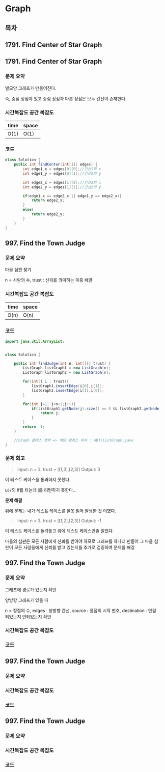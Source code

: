 # Graph

## 목차
## 1791. Find Center of Star Graph


## 1791. Find Center of Star Graph
### 문제 요약
별모양 그래프가 만들어진다.

즉, 중심 정점이 있고 중심 정점과 다른 정점은 모두 간선이 존재한다.


### 시간복잡도 공간 복잡도
| time | space |
|------|-------|
| O(1) | O(1)  |


### 코드
```java
class Solution {
    public int findCenter(int[][] edges) {
        int edge1_x = edges[0][0];//간선1의 x
        int edge1_y = edges[0][1];//간선2의 y

        int edge2_x = edges[1][0];//간선2의 x
        int edge2_y = edges[1][1];//간선2의 y

        if(edge1_x == edge2_x || edge1_y == edge2_x){
            return edge2_x;
        }
        else{
            return edge2_y;
        }
    }
}
```

## 997. Find the Town Judge
### 문제 요약
마을 심판 찾기

n = 사람의 수, trust : 신뢰를 의미하는 이중 배열


### 시간복잡도 공간 복잡도
| time | space |
|------|-------|
| O(n) | O(n)  |


### 코드
```java
import java.util.ArrayList;


class Solution {

    public int findJudge(int n, int[][] trust) {
        ListGraph listGraph1 = new ListGraph(n);
        ListGraph listGraph2 = new ListGraph(n);

        for(int[] i : trust){
            listGraph1.insertEdge(i[0],i[1]);
            listGraph2.insertEdge(i[1],i[0]);
        }

        for(int j=1; j<n+1;j++){
            if(listGraph1.getNode(j).size() == 0 && listGraph2.getNode(j).size() == n-1){
                return j;
            }
        }
        return -1;
    }

    //Graph 클래스 생략 => 해당 클래스 위치 : ADT/ListGraph.java
}
```

### 문제 회고
> Input: n = 3, trust = [[1,3],[2,3]]
> Output: 3

이 테스트 케이스를 통과하지 못했다.

`L67`의 if를 타는데 j를 리턴하지 못한다...

**문제 해결**

위에 문제는 내가 테스트 테이스를 잘못 읽어 발생한 것 이였다.

> Input: n = 3, trust = [[1,2],[2,3]]
> Output: -1

이 테스트 케이스를 돌려놓고 위에 테스트 케이스인줄 알았다.

마을의 심판은 모든 사람에게 신뢰를 받아야 하므로 그래프를 하나더 만들어 그 마을 심판이 모든 사람들에게 신뢰를 받고 있는지를 추가로 검증하여 문제를 해결




## 997. Find the Town Judge
### 문제 요약
그래프에 경로가 있는지 확인

양방향 그래프가 있을 때

n = 정점의 수, edges : 양방향 간선, source : 정점의 시작 번호, destination : 연결되었는지 안되었는지 확인
### 시간복잡도 공간 복잡도
### 코드








## 997. Find the Town Judge
### 문제 요약
### 시간복잡도 공간 복잡도
### 코드






## 997. Find the Town Judge
### 문제 요약
### 시간복잡도 공간 복잡도
### 코드
